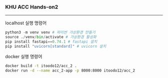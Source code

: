 ### KHU ACC Hands-on2

---

localhost 실행 명령어

```python
python3 -m venv venv # 파이썬 가상환경 만들기
source ./venv/bin/activate # 가상환경 활성화
pip install fastapi==0.74.1 # fastapi 설치
pip install "uvicorn[standard]" # uvicorn 설치
```

docker 실행 명령어

```bash
docker build -t itoodo12/acc_2 .
docker run -d --name acc_2-app -p 8000:8000 itoodo12/acc_2
```
